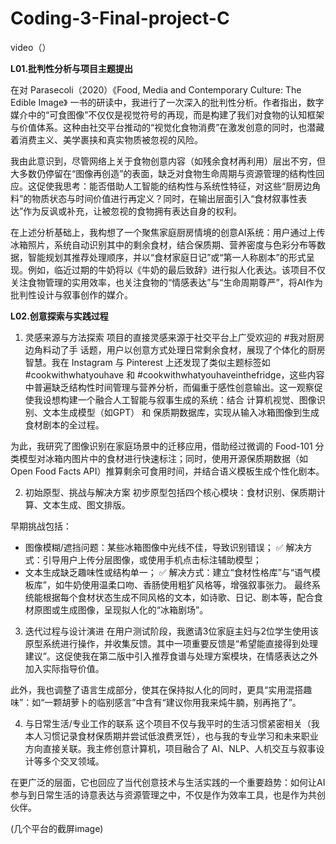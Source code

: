 # Coding-3-Final-project-C

video（）

**L01.批判性分析与项目主题提出**

在对 Parasecoli（2020）《Food, Media and Contemporary Culture: The Edible Image》 一书的研读中，我进行了一次深入的批判性分析。作者指出，数字媒介中的“可食图像”不仅仅是视觉符号的再现，而是构建了我们对食物的认知框架与价值体系。这种由社交平台推动的“视觉化食物消费”在激发创意的同时，也潜藏着消费主义、美学裹挟和真实物质被忽视的风险。

我由此意识到，尽管网络上关于食物创意内容（如残余食材再利用）层出不穷，但大多数仍停留在“图像再创造”的表面，缺乏对食物生命周期与资源管理的结构性回应。这促使我思考：能否借助人工智能的结构性与系统性特征，对这些“厨房边角料”的物质状态与时间价值进行再定义？同时，在输出层面引入“食材叙事性表达”作为反讽或补充，让被忽视的食物拥有表达自身的权利。

在上述分析基础上，我构想了一个聚焦家庭厨房情境的创意AI系统：用户通过上传冰箱照片，系统自动识别其中的剩余食材，结合保质期、营养密度与色彩分布等数据，智能规划其推荐处理顺序，并以“食材家庭日记”或“第一人称剧本”的形式呈现。例如，临近过期的牛奶将以《牛奶的最后致辞》进行拟人化表达。该项目不仅关注食物管理的实用效率，也关注食物的“情感表达”与“生命周期尊严”，将AI作为批判性设计与叙事创作的媒介。

**L02.创意探索与实践过程**

1. 灵感来源与方法探索
项目的直接灵感来源于社交平台上广受欢迎的 #我对厨房边角料动了手 话题，用户以创意方式处理日常剩余食材，展现了个体化的厨房智慧。我在 Instagram 与 Pinterest 上还发现了类似主题标签如 #cookwithwhatyouhave 和 #cookwithwhatyouhaveinthefridge，这些内容中普遍缺乏结构性时间管理与营养分析，而偏重于感性创意输出。这一观察促使我设想构建一个融合人工智能与叙事生成的系统：结合 计算机视觉、图像识别、文本生成模型（如GPT） 和 保质期数据库，实现从输入冰箱图像到生成食材剧本的全过程。

为此，我研究了图像识别在家庭场景中的迁移应用，借助经过微调的 Food-101 分类模型对冰箱内图片中的食材进行快速标注；同时，使用开源保质期数据（如 Open Food Facts API）推算剩余可食用时间，并结合语义模板生成个性化剧本。

2. 初始原型、挑战与解决方案
初步原型包括四个核心模块：食材识别、保质期计算、文本生成、图文排版。

早期挑战包括：

 - 图像模糊/遮挡问题：某些冰箱图像中光线不佳，导致识别错误；
✅ 解决方式：引导用户上传分层图像，或使用手机点击标注辅助模型；
 - 文本生成缺乏趣味性或结构单一；
✅ 解决方式：建立“食材性格库”与“语气模板库”，如牛奶使用温柔口吻、香肠使用粗犷风格等，增强叙事张力。
最终系统能根据每个食材状态生成不同风格的文本，如诗歌、日记、剧本等，配合食材原图或生成图像，呈现拟人化的“冰箱剧场”。

3. 迭代过程与设计演进
在用户测试阶段，我邀请3位家庭主妇与2位学生使用该原型系统进行操作，并收集反馈。其中一项重要反馈是“希望能直接得到处理建议”。这促使我在第二版中引入推荐食谱与处理方案模块，在情感表达之外加入实际指导价值。

此外，我也调整了语言生成部分，使其在保持拟人化的同时，更具“实用混搭趣味”：如“一颗胡萝卜的临别感言”中含有“建议你用我来炖牛腩，别再拖了”。

4. 与日常生活/专业工作的联系
这个项目不仅与我平时的生活习惯紧密相关（我本人习惯记录食材保质期并尝试低浪费烹饪），也与我的专业学习和未来职业方向直接关联。我主修创意计算机，项目融合了 AI、NLP、人机交互与叙事设计等多个交叉领域。

在更广泛的层面，它也回应了当代创意技术与生活实践的一个重要趋势：如何让AI参与到日常生活的诗意表达与资源管理之中，不仅是作为效率工具，也是作为共创伙伴。

(几个平台的截屏image)

